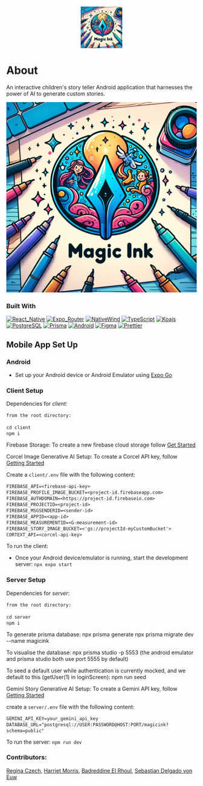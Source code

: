 <!-- PROJECT LOGO -->
<br />
<div align="center">
  <a href="https://github.com/harrietmorris/MagicInk">
    <img src="client\assets\images\magicInkLogo.png" alt="Logo" height="110">
  </a>
</div>

# About

An interactive children's story teller Android application that harnesses the power of AI to generate custom stories.

![MagicInk Gif][product-gif]

### Built With

[![React_Native][React_Native]][React_Native_URL]
[![Expo_Router][Expo_Router]][Expo_Router_URL]
[![NativeWind][NativeWind]][NativeWind_URL]
[![TypeScript][TypeScript]][TypeScript_URL]
[![Koajs][Koajs]][Koajs_URL]
[![PostgreSQL][PostgreSQL]][PostgreSQL_URL]
[![Prisma][Prisma]][Prisma_URL]
[![Android][Android]][Android_URL]
[![Figma][Figma]][Figma_URL]
[![Prettier][Prettier]](https://prettier.io/)


## Mobile App Set Up

### Android

* Set up your Android device or Android Emulator using [Expo Go](https://docs.expo.dev/get-started/set-up-your-environment/?platform=android&device=physical)


### Client Setup

Dependencies for _client_:
```
from the root directory:

cd client
npm i
```

Firebase Storage:
  To create a new firebase cloud storage follow [Get Started](https://firebase.google.com/docs/storage/web/start)

Corcel Image Generative AI Setup:
  To create a Corcel API key, follow [Getting Started](https://docs.corcel.io/reference/the-corcel-api)

Create a `client/.env` file with the following content:
  ```
  FIREBASE_API=<firebase-api-key>
  FIREBASE_PROFILE_IMAGE_BUCKET=<project-id.firebaseapp.com>
  FIREBASE_AUTHDOMAIN=<https://project-id.firebaseio.com>
  FIREBASE_PROJECTID=<project-id>
  FIREBASE_MSGSENDERID=<sender-id>
  FIREBASE_APPID=<app-id>
  FIREBASE_MEASUREMENTID=<G-measurement-id>
  FIREBASE_STORY_IMAGE_BUCKET=<'gs://projectId-myCustomBucket'>
  CORTEXT_API=<corcel-api-key>
  ```

To run the client:
* Once your Android device/emulator is running, start the development server:
  `npx expo start`


### Server Setup

Dependencies for _server_:
```
from the root directory:

cd server
npm i
```

To generate prisma database:
  npx prisma generate
  npx prisma migrate dev --name magicink

To visualise the database:
  npx prisma studio -p 5553
  (the android emulator and prisma studio both use port 5555 by default)

To seed a default user while authentication is currently mocked, and we default to this (getUser(1) in loginScreen):
  npm run seed

Gemini Story Generative AI Setup:
  To create a Gemini API key, follow [Getting Started](https://ai.google.dev/gemini-api)


create a `server/.env` file with the following content:
```
GEMINI_API_KEY=your_gemini_api_key
DATABASE_URL="postgresql://USER:PASSWORD@HOST:PORT/magicink?schema=public"
```

To run the server:
  `npm run dev`


### Contributors:
[Regina Czech](https://github.com/reginaczech), [Harriet Morris](https://github.com/harrietmorris), [Badreddine El Rhoul](https://github.com/Badrhoul), [Sebastian Delgado von Euw](https://github.com/sebastiandve)


<!-- MARKDOWN LINKS & IMAGES -->
<!-- https://www.markdownguide.org/basic-syntax/#reference-style-links -->

[product-gif]: client\assets\images\magicInkLogo.png
[React_Native]: https://img.shields.io/badge/React_Native-20232A?style=for-the-badge&logo=react&logoColor=61DAFB
[React_Native_URL]: https://reactnative.dev/
[Expo_Router]: https://img.shields.io/badge/Expo_Router-CA4245?style=for-the-badge&logo=react-router&logoColor=white
[Expo_Router_URL]: https://docs.expo.dev/router/introduction/
[NativeWind]: https://img.shields.io/badge/NativeWind-38B2AC?style=for-the-badge&logo=tailwind-css&logoColor=white
[NativeWind_URL]: https://www.nativewind.dev/v4/getting-started/react-native
[TypeScript]: https://img.shields.io/badge/TypeScript-007ACC?style=for-the-badge&logo=typescript&logoColor=white
[TypeScript_URL]: https://www.typescriptlang.org/
[Koajs]: https://img.shields.io/badge/Koa.js-404D59?style=for-the-badge
[Koajs_URL]: https://koajs.com/
[Prisma]: https://img.shields.io/badge/Prisma-3982CE?style=for-the-badge&logo=Prisma&logoColor=white
[Prisma_URL]: https://www.prisma.io/
[PostgreSQL]: https://img.shields.io/badge/PostgreSQL-316192?style=for-the-badge&logo=postgresql&logoColor=white
[PostgreSQL_URL]: https://www.postgresql.org/
[Android]: https://img.shields.io/badge/Android-3DDC84?style=for-the-badge&logo=android&logoColor=white
[Android_URL]: https://developer.android.com/studio
[Figma]: https://img.shields.io/badge/figma-%23F24E1E.svg?style=for-the-badge&logo=figma&logoColor=white
[Figma_URL]: https://www.figma.com/
[Prettier]: https://img.shields.io/badge/prettier-1A2C34?style=for-the-badge&logo=prettier&logoColor=F7BA3E